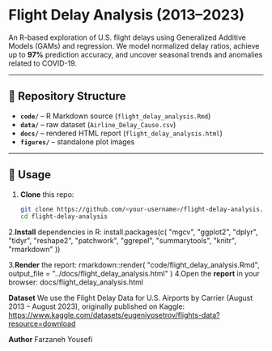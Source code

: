 # Flight Delay Analysis (2013–2023)

An R-based exploration of U.S. flight delays using Generalized Additive Models (GAMs) and regression. We model normalized delay ratios, achieve up to **97%** prediction accuracy, and uncover seasonal trends and anomalies related to COVID-19.

---

## 📂 Repository Structure

- **`code/`** – R Markdown source (`flight_delay_analysis.Rmd`)  
- **`data/`** – raw dataset (`Airline_Delay_Cause.csv`)  
- **`docs/`** – rendered HTML report (`flight_delay_analysis.html`)  
- **`figures/`** – standalone plot images  

---

## 📖 Usage

1. **Clone** this repo:  
   ```bash
   git clone https://github.com/<your-username>/flight-delay-analysis.git
   cd flight-delay-analysis

2.**Install** dependencies in R:
install.packages(c(
  "mgcv", "ggplot2", "dplyr", "tidyr", 
  "reshape2", "patchwork", "ggrepel", 
  "summarytools", "knitr", "rmarkdown"
))

3.**Render** the report:
rmarkdown::render(
  "code/flight_delay_analysis.Rmd",
  output_file = "../docs/flight_delay_analysis.html"
)
4.Open the **report** in your browser:
docs/flight_delay_analysis.html


**Dataset**
We use the Flight Delay Data for U.S. Airports by Carrier (August 2013 – August 2023), originally published on Kaggle:
https://www.kaggle.com/datasets/eugeniyosetrov/flights-data?resource=download

**Author**
Farzaneh Yousefi

